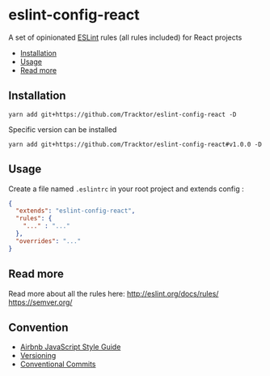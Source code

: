 # eslint-config-react

A set of opinionated [ESLint](http://eslint.org) rules (all rules included) for React projects

- [Installation](#Installation)
- [Usage](#Usage)
- [Read more](#Read-more)

## Installation

```console
yarn add git+https://github.com/Tracktor/eslint-config-react -D
```

Specific version can be installed

```console
yarn add git+https://github.com/Tracktor/eslint-config-react#v1.0.0 -D
```

## Usage

Create a file named `.eslintrc` in your root project and extends config :

```json
{
  "extends": "eslint-config-react",
  "rules": {
    "..." : "..."
  },
  "overrides": "..."
}
```

## Read more

Read more about all the rules here: http://eslint.org/docs/rules/
https://semver.org/
## Convention
- [Airbnb JavaScript Style Guide](https://github.com/airbnb/javascript)
- [Versioning]()
- [Conventional Commits](https://www.conventionalcommits.org)
